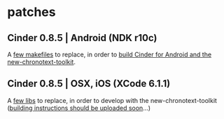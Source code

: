 patches
===

Cinder 0.8.5 | Android (NDK r10c)
---

A [few makefiles](cinder_android_0.8.5) to replace, in order to [build Cinder for Android and the new-chronotext-toolkit](https://github.com/arielm/new-chronotext-toolkit/wiki/How-to-build-Cinder-0.8.5-for-Android-and-the-new-chronotext-toolkit).

Cinder 0.8.5 | OSX, iOS (XCode 6.1.1)
---

A [few libs](cinder_0.8.5) to replace, in order to develop with the new-chronotext-toolkit ([building instructions should be uploaded soon](https://github.com/arielm/new-chronotext-toolkit/wiki)...)
